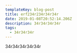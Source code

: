 ```yaml
---
templateKey: blog-post
title: erf234r234r34r34r
date: 2019-01-08T20:52:14.206Z
description: 34r34r34r34r
tags:
  - 34r34r34r
---
```

34r34r34r34r34r
